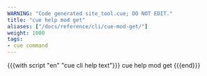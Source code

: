 ```yaml
---
WARNING: "Code generated site_tool.cue; DO NOT EDIT."
title: "cue help mod get"
aliases: ["/docs/reference/cli/cue-mod-get/"]
weight: 1000
tags:
- cue command
---
```


{{{with script "en" "cue cli help text"}}}
cue help mod get
{{{end}}}
